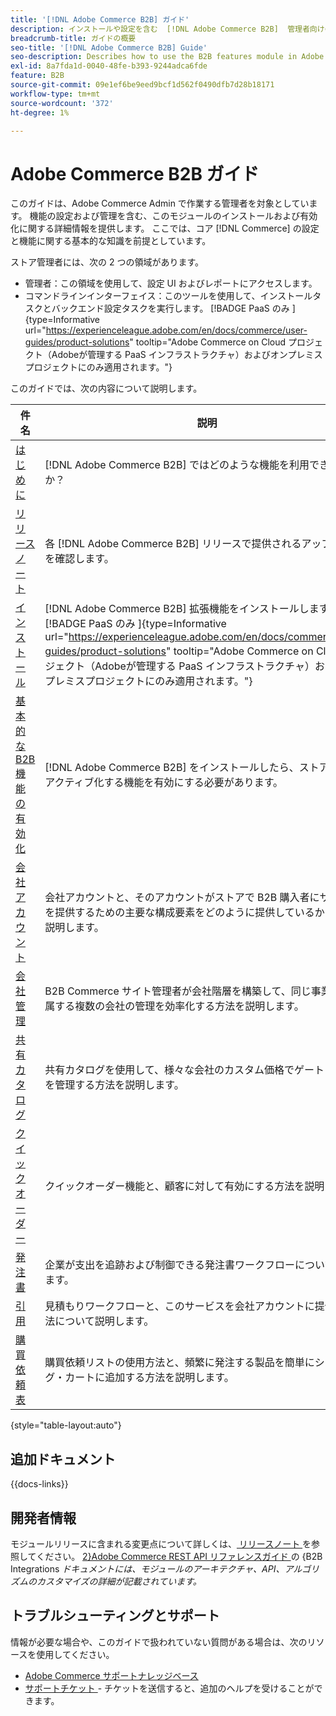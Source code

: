 ```yaml
---
title: '[!DNL Adobe Commerce B2B] ガイド'
description: インストールや設定を含む  [!DNL Adobe Commerce B2B]  管理者向けの包括的な情報。
breadcrumb-title: ガイドの概要
seo-title: '[!DNL Adobe Commerce B2B] Guide'
seo-description: Describes how to use the B2B features module in Adobe Commerce.
exl-id: 8a7fda1d-0040-48fe-b393-9244adca6fde
feature: B2B
source-git-commit: 09e1ef6be9eed9bcf1d562f0490dfb7d28b18171
workflow-type: tm+mt
source-wordcount: '372'
ht-degree: 1%

---
```


# Adobe Commerce B2B ガイド

このガイドは、Adobe Commerce Admin で作業する管理者を対象としています。 機能の設定および管理を含む、このモジュールのインストールおよび有効化に関する詳細情報を提供します。 ここでは、コア [!DNL Commerce] の設定と機能に関する基本的な知識を前提としています。

ストア管理者には、次の 2 つの領域があります。

- 管理者：この領域を使用して、設定 UI およびレポートにアクセスします。
- コマンドラインインターフェイス：このツールを使用して、インストールタスクとバックエンド設定タスクを実行します。 [!BADGE PaaS のみ &#x200B;]{type=Informative url="https://experienceleague.adobe.com/en/docs/commerce/user-guides/product-solutions" tooltip="Adobe Commerce on Cloud プロジェクト（Adobeが管理する PaaS インフラストラクチャ）およびオンプレミスプロジェクトにのみ適用されます。"}

このガイドでは、次の内容について説明します。

| 件名 | 説明 |
| ------- | ----------- |
| [ はじめに ](introduction.md) | [!DNL Adobe Commerce B2B] ではどのような機能を利用できますか？ |
| [ リリースノート ](release-notes.md) | 各 [!DNL Adobe Commerce B2B] リリースで提供されるアップデートを確認します。 |
| [ インストール ](install.md) | [!DNL Adobe Commerce B2B] 拡張機能をインストールします。 [!BADGE PaaS のみ &#x200B;]{type=Informative url="https://experienceleague.adobe.com/en/docs/commerce/user-guides/product-solutions" tooltip="Adobe Commerce on Cloud プロジェクト（Adobeが管理する PaaS インフラストラクチャ）およびオンプレミスプロジェクトにのみ適用されます。"} |
| [ 基本的な B2B 機能の有効化 ](enable-basic-features.md) | [!DNL Adobe Commerce B2B] をインストールしたら、ストアに対してアクティブ化する機能を有効にする必要があります。 |
| [ 会社アカウント ](account-companies.md) | 会社アカウントと、そのアカウントがストアで B2B 購入者にサポートを提供するための主要な構成要素をどのように提供しているかについて説明します。 |
| [ 会社管理 ](manage-companies.md) | B2B Commerce サイト管理者が会社階層を構築して、同じ事業会社に属する複数の会社の管理を効率化する方法を説明します。 |
| [ 共有カタログ ](catalog-shared.md) | 共有カタログを使用して、様々な会社のカスタム価格でゲート カタログを管理する方法を説明します。 |
| [ クイックオーダー ](quick-order.md) | クイックオーダー機能と、顧客に対して有効にする方法を説明します。 |
| [ 発注書 ](purchase-order-flow.md) | 企業が支出を追跡および制御できる発注書ワークフローについて説明します。 |
| [ 引用 ](quotes.md) | 見積もりワークフローと、このサービスを会社アカウントに提供する方法について説明します。 |
| [ 購買依頼表 ](requisition-lists.md) | 購買依頼リストの使用方法と、頻繁に発注する製品を簡単にショッピング・カートに追加する方法を説明します。 |

{style="table-layout:auto"}

## 追加ドキュメント

{{docs-links}}

## 開発者情報

モジュールリリースに含まれる変更点について詳しくは、[ リリースノート ](release-notes.md) を参照してください。 [2&rbrace;Adobe Commerce REST API リファレンスガイド ](https://developer.adobe.com/commerce/webapi/rest/b2b/) の &lbrace;B2B Integrations _ドキュメントには、モジュールのアーキテクチャ、API、アルゴリズムのカスタマイズの詳細が記載されています。_

## トラブルシューティングとサポート

情報が必要な場合や、このガイドで扱われていない質問がある場合は、次のリソースを使用してください。

- [Adobe Commerce サポートナレッジベース ](https://experienceleague.adobe.com/docs/commerce-knowledge-base/kb/overview.html)
- [ サポートチケット ](https://experienceleague.adobe.com/docs/commerce-knowledge-base/kb/help-center-guide/magento-help-center-user-guide.html#submit-ticket) - チケットを送信すると、追加のヘルプを受けることができます。
